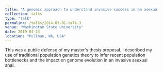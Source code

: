 ```yaml
---
title: "A genomic approach to understand invasive success in an asexual snail."
collection: talks
type: "Talk"
permalink: /talks/2014-03-01-talk-3
venue: "Washington State University"
date: 2019-04-23
location: "Pullman, WA, USA"
---
```


This was a public defense of my master's thesis proposal. I described my use of traditional population genetics theory to infer recent population 
bottlenecks and the impact on genome evolution in an invasive asexual snail.
